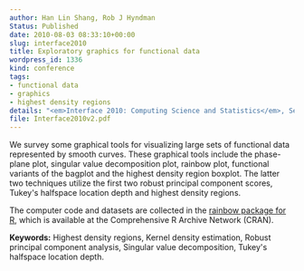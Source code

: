 ```yaml
---
author: Han Lin Shang, Rob J Hyndman
Status: Published
date: 2010-08-03 08:33:10+00:00
slug: interface2010
title: Exploratory graphics for functional data
wordpress_id: 1336
kind: conference
tags:
- functional data
- graphics
- highest density regions
details: "<em>Interface 2010: Computing Science and Statistics</em>, Seattle, Washington, June 16-19, 2010"
file: Interface2010v2.pdf
---
```



We survey some graphical tools for visualizing large sets of functional data represented by smooth curves. These graphical tools include the phase-plane plot, singular value decomposition plot, rainbow plot, functional variants of the bagplot and the highest density region boxplot. The latter two techniques utilize the first two robust principal component scores, Tukey's halfspace location depth and highest density regions.

The computer code and datasets are collected in the [rainbow package for R](https://CRAN.R-project.org/package=rainbow), which is available at the Comprehensive R Archive Network (CRAN).

**Keywords:** Highest density regions, Kernel density estimation, Robust principal component analysis,
Singular value decomposition, Tukey's halfspace location depth.
